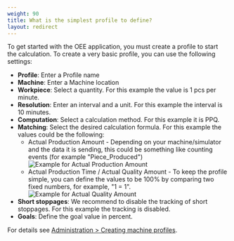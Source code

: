```yaml
---
weight: 90
title: What is the simplest profile to define?
layout: redirect
---
```


To get started with the OEE application, you must create a profile to start the calculation. To create a very basic profile, you can use the following settings:

* **Profile**: Enter a Profile name
* **Machine**: Enter a Machine location
* **Workpiece**: Select a quantity. For this example the value is 1 pcs per minute.
* **Resolution**: Enter an interval and a unit. For this example the interval is 10 minutes.
* **Computation**:  Select a calculation method. For this example it is PPQ.
* **Matching**: Select the desired calculation formula.
	For this example the values could be the following:
	* Actual Production Amount - Depending on your machine/simulator and the data it is sending, this could be something like counting events (for example "Piece_Produced")
![Example for Actual Production Amount](/images/oee/faq/faq-actual-production-amount.png)
	* Actual Production Time / Actual Quality Amount - To keep the profile simple, you can define the values to be 100% by comparing two fixed numbers, for example, "1 = 1".
![Example for Actual Quality Amount](/images/oee/faq/faq-actual-quality-amount.png)
* **Short stoppages**: We recommend to disable the tracking of short stoppages. For this example the tracking is disabled.
* **Goals**:  Define the goal value in percent.

For details see [Administration > Creating machine profiles](/oee/oee-administration/#machine-profiles).
